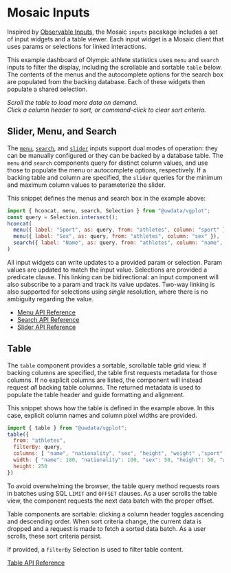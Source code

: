 <script setup>
  import { reset } from '@uwdata/vgplot';
  reset();
</script>

# Mosaic Inputs

Inspired by [Observable Inputs](https://observablehq.com/@observablehq/inputs), the Mosaic `inputs` pacakage includes a set of input widgets and a table viewer.
Each input widget is a Mosaic client that uses params or selections for linked interactions.

This example dashboard of Olympic athlete statistics uses `menu` and `search` inputs to filter the display, including the scrollable and sortable `table` below.
The contents of the menus and the autocomplete options for the search box are populated from the backing database.
Each of these widgets then populate a shared selection.

<Example spec="/specs/yaml/athletes.yaml"/>

_Scroll the table to load more data on demand.<br/>Click a column header to sort, or command-click to clear sort criteria._

## Slider, Menu, and Search

The [`menu`](/api/inputs/menu), [`search`](/api/inputs/search), and [`slider`](/api/inputs/slider) inputs support dual modes of operation: they can be manually configured or they can be backed by a database table.
The `menu` and `search` components query for distinct column values, and use those to populate the menu or autocomplete options, respectively.
If a backing table and column are specified, the `slider` queries for the minimum and maximum column values to parameterize the slider.

This snippet defines the menus and search box in the example above:

``` js
import { hconcat, menu, search, Selection } from "@uwdata/vgplot";
const query = Selection.intersect();
hconcat(
  menu({ label: "Sport", as: query, from: "athletes", column: "sport" }),
  menu({ label: "Sex", as: query, from: "athletes", column: "sex" }),
  search({ label: "Name", as: query, from: "athletes", column: "name", type: "contains" })
)
```

All input widgets can write updates to a provided param or selection.
Param values are updated to match the input value.
Selections are provided a predicate clause. This linking can be bidirectional: an input component will also subscribe to a param and track its value updates.
Two-way linking is also supported for selections using _single_ resolution, where there is no ambiguity regarding the value.

- [Menu API Reference](/api/inputs/menu)
- [Search API Reference](/api/inputs/search)
- [Slider API Reference](/api/inputs/slider)

## Table

The `table` component provides a sortable, scrollable table grid view.
If backing columns are specified, the table first requests metadata for those columns.
If no explicit columns are listed, the component will instead request _all_ backing table columns.
The returned metadata is used to populate the table header and guide formatting and alignment.

This snippet shows how the table is defined in the example above.
In this case, explicit column names and column pixel widths are provided.

``` js
import { table } from "@uwdata/vgplot";
table({
  from: "athletes",
  filterBy: query,
  columns: [ "name", "nationality", "sex", "height", "weight" ,"sport" ],
  width: { "name": 180, "nationality": 100, "sex": 50, "height": 50, "weight": 50, "sport": 100 },
  height: 250
})
```

To avoid overwhelming the browser, the table query method requests rows in batches using SQL `LIMIT` and `OFFSET` clauses.
As a user scrolls the table view, the component requests the next data batch with the proper offset.

Table components are sortable: clicking a column header toggles ascending and descending order.
When sort criteria change, the current data is dropped and a request is made to fetch a sorted data batch.
As a user scrolls, these sort criteria persist.

If provided, a `filterBy` Selection is used to filter table content.

[Table API Reference](/api/inputs/table)
